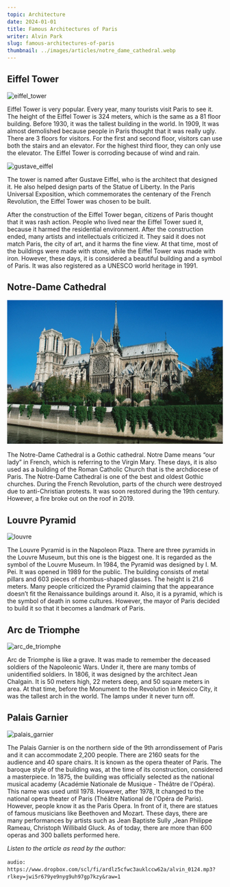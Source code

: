 ```yaml
---
topic: Architecture
date: 2024-01-01
title: Famous Architectures of Paris
writer: Alvin Park
slug: famous-architectures-of-paris
thumbnail: ../images/articles/notre_dame_cathedral.webp
---
```

## Eiffel Tower
![eiffel_tower](https://media.cntraveler.com/photos/58de89946c3567139f9b6cca/16:9/w_2560%2Cc_limit/GettyImages-468366251.jpg)

Eiffel Tower is very popular. Every year, many tourists visit Paris to see it. The height of the Eiffel Tower is 324 meters, which is the same as a 81 floor building. Before 1930, it was the tallest building in the world. In 1909, It was almost demolished because people in Paris thought that it was really ugly. There are 3 floors for visitors. For the first and second floor, visitors can use both the stairs and an elevator. For the highest third floor, they can only use the elevator. The Eiffel Tower is corroding because of wind and rain.

![gustave_eiffel](https://cdn.pariscityvision.com/library/image/5138.jpg)

The tower is named after Gustave Eiffel, who is the architect that designed it. He also helped design parts of the Statue of Liberty. In the Paris Universal Exposition, which commemorates the centenary of the French Revolution, the Eiffel Tower was chosen to be built. 

After the construction of the Eiffel Tower began, citizens of Paris thought that it was rash action. People who lived near the Eiffel Tower sued it, because it harmed the residential environment. After the construction ended, many artists and intellectuals criticized it. They said it does not match Paris, the city of art, and it harms the fine view. At that time, most of the buildings were made with stone, while the Eiffel Tower was made with iron. However, these days, it is considered a beautiful building and a symbol of Paris. It was also registered as a UNESCO world heritage in 1991.

## Notre-Dame Cathedral
![notre_dame](../images/articles/notre_dame_cathedral.webp)

The Notre-Dame Cathedral is a Gothic cathedral. Notre Dame means “our lady” in French, which is referring to the Virgin Mary. These days, it is also used as a building of the Roman Catholic Church that is the archdiocese of Paris. The Notre-Dame Cathedral is one of the best and oldest Gothic churches.  During the French Revolution, parts of the church were destroyed due to anti-Christian protests. It was soon restored during the 19th century. However, a fire broke out on the roof in 2019. 

## Louvre Pyramid

![louvre](https://buyoya.com/wp-content/uploads/2018/09/Louvre-Pyramid-at-Night.jpg)

The Louvre Pyramid is in the Napoleon Plaza. There are three pyramids in the Louvre Museum, but this one is the biggest one. It is regarded as the symbol of the Louvre Museum. 
In 1984, the Pyramid was designed by I. M. Pei. It was opened in 1989 for the public. The building consists of metal pillars and 603 pieces of rhombus-shaped glasses. The height is 21.6 meters. 
Many people criticized the Pyramid claiming that the appearance doesn’t fit the Renaissance buildings around it. Also, it is a pyramid, which is the symbol of death in some cultures. However, the mayor of Paris decided to build it so that it becomes a landmark of Paris. 

## Arc de Triomphe
![arc_de_triomphe](https://upload.wikimedia.org/wikipedia/commons/7/79/Arc_de_Triomphe%2C_Paris_21_October_2010.jpg)

Arc de Triomphe is like a grave. It was made to remember the deceased soldiers of the Napoleonic Wars. Under it, there are many tombs of unidentified soldiers. In 1806, it was designed by the architect Jean Chalgain. It is 50 meters high, 22 meters deep, and 50 square meters in area. At that time, before the Monument to the Revolution in Mexico City, it was the tallest arch in the world. The lamps under it never turn off. 

## Palais Garnier
![palais_garnier](https://worldinparis.com/wp-content/uploads/2022/04/Palais-Garnier-Opera-Hall.jpg)

The Palais Garnier is on the northern side of the 9th arrondissement of Paris and it can accommodate 2,200 people. There are 2160 seats for the audience and  40 spare chairs. It is known as the opera theater of Paris. The baroque style of the building was, at the time of its construction, considered a masterpiece. In 1875, the building was officially selected as the national musical academy (Académie Nationale de Musique - Théâtre de l'Opéra). This name was used until 1978. However, after 1978, It changed to the national opera theater of Paris (Théâtre National de l'Opéra de Paris). However, people know it as the Paris Opera. In front of it, there are statues of famous musicians like Beethoven and Mozart. These days, there are many performances by artists such as Jean Baptiste Sully ,Jean Philippe Rameau, Christoph Willibald Gluck. As of today, there are more than 600 operas and 300 ballets performed here. 

*Listen to the article as read by the author:*

`audio: https://www.dropbox.com/scl/fi/ardlz5cfwc3auklccw62a/alvin_0124.mp3?rlkey=jwi5r679ye9nyg9uh97gp7kzy&raw=1`